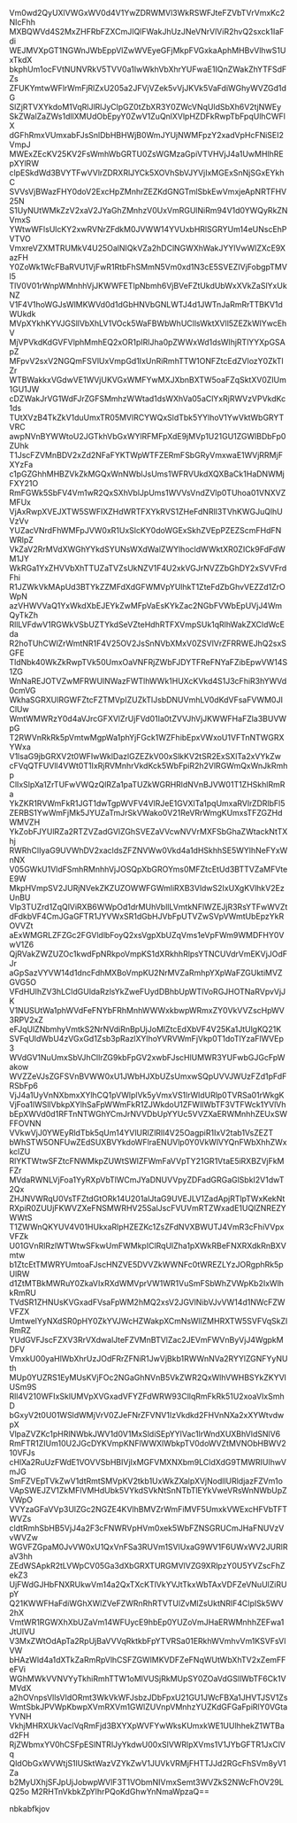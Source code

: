Vm0wd2QyUXlVWGxWV0d4V1YwZDRWMVl3WkRSWFJteFZVbTVrVmxKc2NIcFhh
MXBQWVd4S2MxZHFRbFZXCmJIQlFWakJhUzJNeVNrVlViR2hvQ2sxck1IaFdi
WEJMVXpGT1NGWnJWbEppVlZwWVEyeGFjMkpFVGxkaAphMHBvVlhwS1UxTkdX
bkphUm1ocFVtNUNVRkV5TVV0a1IwWkhVbXhrYUFwaE1IQnZWakZhYTFSdFZs
ZFUKYmtwWFlrWmFjRlZxU205a2JFVjVZek5vVjJKVk5VaFdiWGhyWVZGd1dG
SlZjRTVXYkdoM1VqRlJlRlJyClpGZ0tZbXR3Y0ZWcVNqUldSbXh6V2tjNWEy
SkZWalZaZWs1dllXMUdObEpyY0ZwV1ZuQnlXVlpHZDFkRwpTbFpqUlhCWFlX
dGFhRmxVUmxabFJsSnlDbHBHWjB0WmJYUjNWMFpzY2xadVpHcFNiSEI2VmpJ
MWExZEcKV25KV2FsWmhWbGRTU0ZsWGMzaGpiVTVHVjJ4a1UwMHlhREpXYlRW
clpESkdWd3BVYTFwVVlrZDRXRlJYCk5XOVhSbVJYVjIxMGExSnNjSGxEYkhC
SVVsVjBWazFHY0doV2ExcHpZMnhrZEZKdGNGTmlSbkEwVmxjeApNRTFHV25N
S1UyNUtWMkZzV2xaV2JYaGhZMnhzV0UxVmRGUlNiRm94V1d0YWQyRkZNVmxS
YWtwWFlsUlcKY2xwRVNrZFdkM0JVWW14YVUxbHRlSGRYUm14eUNscEhPVTVO
VmxreVZXMTRUMkV4U25OalNIQkVZa2hDClNGWXhWakJYYlVwWlZXcE9XazFH
Y0ZoWk1WcFBaRVU1VjFwR1RtbFhSMmN5Vm0xd1N3cE5SVEZIVjFobgpTMVl5
TlV0V01rWnpWMnhhVjJKWWFETlpNbmh6VjBVeFZtUkdUbWxXVkZaSlYxUkNZ
V1F4V1hoWGJsWlMKWVd0d1dGbHNVbGNLWTJ4d1JWTnJaRmRrTTBKV1dWUkdk
MVpXYkhKYVJGSllVbXhLV1VOck5WaFBWbWhUCllsWktXVll5ZEZkWlYwcEhV
MjVPVkdKdGVFVlphMmhEQ2xOR1pIRlJha0pZWWxWd1dsWlhjRTlYYXpGSApZ
MFpvV2sxV2NGQmFSVlUxVmpGd1IxUnRiRmhTTW1ONFZtcEdZVlozY0ZkTlZr
WTBWakkxVGdwVE1WVjUKVGxWMFYwMXJXbnBXTW5oaFZqSktXV0ZIUm1GU1JW
cDZWakJrVG1WdFJrZGFSMmhzWWtad1dsWXhVa05aClYxRjRWVzVPVkdKc1ds
TUtXVzB4TkZkV1duUmxTR05MVlRCYWQxSldTbk5YYlhoV1YwVktWbGRYTVRC
awpNVnBYWWtoU2JGTkhVbGxWYlRFMFpXdE9jMVp1U21GU1ZGWlBDbFp0ZUhk
T1JscFZVMnBDV2xZd2NFaFYKTWpWTFZERmFSbGRyVmxwaE1WVjRRMjFXYzFa
c1pGZGhhMHBZVkZkMGQxWnNWblJsUms1WFRVUkdXQXBaCk1HaDNWMjFXY21O
RmFGWk5SbFV4Vm1wR2QxSXhVblJpUms1WVVsVndZVlp0TUhoa01VNXVZMFUx
VjAxRwpXVEJXTW5SWFlXZHdWRTFXYkRVS1ZHeFdNRll3TVhKWGJuQlhUVzVv
YUZacVNrdFhWMFpJVW0xR1UxSlcKY0doWGExSkhZVEpPZEZScmFHdFNWRlpZ
VkZaV2RrMVdXWGhYYkdSYUNsWXdWalZWYlhocldWWktXR0ZICk9FdFdWM1JY
WkRGa1YxZHVVbXhTTUZaTVZsUkNZV1F4U2xkVGJrNVZZbGhDY2xSVVFrdFhi
R1JZWkVkMApUd3BTYkZZMFdXdGFWMVpYUlhkT1ZteFdZbGhvVEZZd1ZrOWpN
azVHWVVaQ1YxWkdXbEJEYkZwMFpVaEsKYkZac2NGbFVWbEpUVjJ4WmQyTkZh
RllLVFdwV1RGWkVSbUZTYkdSeVZteHdhRTFXVmpSUk1qRlhWakZXCldWcEda
R2hoTUhCWlZrWmtNR1F4V25OV2JsSnNVbXMxV0ZSVlVrZFRRWEJhQ2sxSGFE
TldNbk40WkZkRwpTVk50UmxOaVNFRjZWbFJDYTFReFNYaFZibEpwVW14S1ZG
WnNaREJOTVZwMFRWUlNWazFWTlhWWk1HUXcKVkd4S1J3cFhiR3hYWVd0cmVG
WkhaSGRXUlRGWFZtcFZTMVpIZUZkTlJsbDNUVmhLV0dKdVFsaFVWM0JIClUw
WmtWMWRzY0d4aVJrcGFXVlZrUjFVd01Ia0tZVVJhVjJKWWFHaFZla3BUVWpG
T2RWVnRkRk5pVmtwMgpWa1phYjFGck1WZFhibEpxVWxoU1VFTnNTWGRXYWxa
V1lsaG9jbGRXV2t0WFIwWklDazlGZEZkV00xSlkKV2tSR2ExSXlTa2xVYkZw
cFVqQTFUVll4VWt0T1IxRjRVMnhrVkdKck5WbFpiR2h2VlRGWmQxWnJkRmhp
ClIxSlpXa1ZrTUFwVWQzQlRZa1paTUZkWGRHRldNVnBJVW01T1ZHSkhlRmRa
YkZKR1RVWmFkR1JGT1dwTgpWVFV4VlRJeE1GVXlTa1pqUmxaRVlrZDRlbFl5
ZERBS1YwWmFjMk5JYUZaTmJrSkVWako0V21ReVRrWmgKUmxsTFZGZHdWMVZH
YkZobFJYUlRZa2RTZVZadGVIZGhSVEZaVVcwNVVrMXFSbGhaZWtackNtTXhj
RWRhClIyaG9UVWhDV2xacldsZFZNVWw0Vkd4a1dHSkhhSE5WYlhNeFYxWnNX
V05GWkU1VldFSmhRMnhhVjJOSQpXbGROYms0MFZtcEtUd3BTTVZaMFVteE9W
MkpHVmpSV2JURjNVekZKZUZOWWFGWmliRXB3VldwS2IxUXgKVlhkV2EzUnBU
Vlp3TUZrd1ZqQlViRXB6WWpOd1drMUhVbllLVmtkNFlWZEJjR3RsYTFwWVZt
dFdkbVF4CmJGaGFTR1JYVWxSR1dGbHJVbFpUTVZwSVpVWmtUbEpzYkROVVZt
aExWMGRLZFZGc2FGVldlbFoyQ2xsVgpXbUZqVms1eVpFWm9WMDFHY0VwV1Z6
QjRVakZWZUZOc1kwdFpNRkpoVmpKS1dXRkhhRlpsYTNCUVdrVmEKVjJOdFJr
aGpSazVYVW14d1dncFdhMXBoVmpKU2NrMVZaRmhpYXpWaFZGUktiMVZGVG5O
VFdHUlhZV3hLCldGUldaRzlsYkZweFUydDBhbUpWTlVoRGJHOTNaRVpvVjJK
V1NUSUtWa1phWVdFeFNYbFRhMnhWWWxkbwpWRmxZY0VkVVZscHpWV3RPV2xZ
eFJqUlZNbmhyVmtkS2NrNVdiRnBpUjJoMlZtcEdXbVF4V25Ka1JtUlgKQ21K
SVFqUldWbU4zVGxGd1Zsb3pRazlXYlhoYVRVWmFjVkp0T1doTlYzaFlWVEp3
WVdGV1NuUmxSbVJhCllrZG9kbFpGV2xwbFJscHlUMWR3YUFwbGJGcFpWakow
WVZZeVJsZGFSVnBVWW0xU1JWbHJXbUZsUmxwSQpUVVJWUzFZd1pFdFRSbFp6
VjJ4a1UyVnNXbmxXYlhCQ1pVWlplVk5yVmxVS1lrWldURlp0TVRSa01rWkgK
VjFoa1lWSllVbkpXYlhSaFpWWmFkR1ZJWkdoU1ZFWllWbTF3VTFWck1YVlVh
bEpXWVd0d1RFTnNTWGhYCmJrNVVDbUpYYUc5VVZXaERWMnhhZEUxSWFFOVNN
VVkwVjJ0YWEyRldTbk5qUm14YVlURlZlRll4V25OagpiR1IxV2tab1VsZEZT
bWhSTW5ONFUwZEdSUXBVYkdoWFlraENUVlp0Y0VkWlVYQnFWbXhhZWxkclZU
RlYKTWtwSFZtcFNWMkpZUWtSWlZFWmFaVVpTY21GR1VtaE5iRXBZVjFkMFZr
MVdaRWNLVjFoa1YyRXpVbTlWCmJYaDNUVVpyZDFadGRGaGlSbkI2V1dwT2Qx
ZHJNVWRqU0VsTFZtdGtORk14U201alJtaG9UVEJLV1ZadApjRTlpTWxKekNt
RXpiR0ZUUjFKWVZXeFNSMWRHV25SalJscFVUVmRTZWxadE1UQlZNREZYWWtS
T1ZWWnQKYUV4V01HUkxaRlpHZEZKc1ZsZFdNVXBWUTJ4VmR3cFhiVVpxVFZk
U01GVnRlRzlWTWtwSFkwUmFWMkpIClRqUlZha1pXWkRBeFNXRXdkRnBXVmtw
b1ZtcEtTMWRYUmtoaFJscHNZVE5DVVZkWWNFc0tWREZLYzJORgphRk5pUlRW
d1ZtMTBkMWRuY0ZkaVIxRXdWMVprVW1WR1VuSmFSbWhZVWpKb2IxWlhkRmRU
TVdSR1ZHNUsKVGxadFVsaFpWM2hMQ2xsV2JGVlNibVJvVW14d1NWcFZWVFZX
UmtwelYyNXdSR0pHY0ZkYVJWcHZWakpXCmNsWllZMHRXTW5SVFVqSkZlRmRZ
YUdGVFJscFZXV3RrVXdwalJteFZVMnBTVlZac2JEVmFWVnByVjJ4WgpkMDFV
VmxkU00yaHlWbXhrUzJOdFRrZFNiR1JwVjBkb1RWWnNVa2RYYlZGNFYyNUth
MUp0YUZRS1EyMUsKVjFOc2NGaGhNVnB5VkZWR2QxWlhVWHBSYkZKYVlUSm9S
Rll4V210WFIxSklUMVpXVGxadVFYZFdWRW93CllqRmFkRk51U2xoaVIxSmhD
bGxyV2t0U01WSldWMjVrV0ZJeFNrZFVNV1IzVkdkd2FHVnNXa2xXYWtvdwpX
VlpaZVZKc1pHRlNWbkJWV1d0V1MxSldiSEpYYlVac1lrWndXUXBhVldSNlV6
RmFTR1ZIUm10U2JGcDYKVmpKNFlWWXlWbkpTV0doWVZtMVNObHBWV210VFJs
cHlXa2RuUzFWdE1VOVVSbHBIVjIxMGFVMXNXbm9LCldXdG9TMWRIUlhwVmJG
SmFZVEpTVkZwV1dtRmtSMVpKV2tkb1UxWkZXalpXVjNodllURldjazFZVm1o
VApSWEJZV1ZkMFlVMHdUbk5VYkdSVkNtSnNTbTlEYkVweVRsWnNWbUpZVWpO
VVYzaGFaVVp3UlZGc2NGZE4KVlhBMVZrWmFiMVF5UmxkVWExcHFVbTFTWVZs
cldtRmhSbHB5VjJ4a2F3cFNWRVpHVm0xek5WbFZNSGRUCmJHaFNUVzVvWVZw
WGVFZGpaM0JvVW0xU1QxVnFSa3RUVm1SVlUxaG9WV1F6UWxWV2JURlRaV3hh
ZEdWSApkR2tLVWpCV05Ga3dXbGRXTURGMVlVZG9XRlpzY0U5YVZscFhZekZ3
UjFWdGJHbFNXRUkwVm14a2QxTXcKTlVkYVJtTkxWbTAxVDFZeVNuUlZiRUpY
Q21KWWFHaFdiWGhXWlZVeFZWRnRhRTVTUlZvMlZsUktNRlF4ClpISk5WV2hX
VmtWR1RGWXhXbUZaVm14WFUycE9hbEp0YUZoVmJHaERWMnhhZEFwa1JtUlVU
V3MxZWtOdApTa2RpUjBaVVVqRktkbFpYTVRSa01ERkhWVmhvVm1KSVFsVlVW
bHAzWld4a1dXTkZaRmRpVlhCSFZGWlMKVDFZeFNqWUtWbXhTV2xZemFFeFVi
WGhMWkVVNVYyTkhiRmhTTW1oMlVUSjRkMUpSY0ZOaVdGSllWbTF6Ck1VMVdX
a2hOVnpsVllsVldORmt3WkVkWFJsbzJDbFpxU21GU1JWcFBXa1JHVTJSV1Zs
WmtSbkJPVWpKbwpXVmRXVm1GWlZUVnpVMnhzYUZKdGFGaFpiRlY0VGtaYVNH
VkhjMHRXUkVaclVqRmFjd3BXYXpWVFYwWksKUmxkWE1UUlhhekZ1WTBad2FH
RjZWbmxYV0hCSFpESlNTRlJyYkdwU00xSlVWRlpXVms1V1JYbGFTR1JxClVq
QldObGxWVWtjS1lUSktWazVZYkZwV1JUVkVRMjFHTTJJd2RGcFhSVm8yV1Za
b2MyUXhjSFJpUjJobwpWVlF3T1VObmNIVmxSemt3WVZkS2NWcFhOV29LQ25o
M2RHTnVkbkZpYlhrPQoKdGhwYnNmaWpzaQ==

nbkabfkjov
